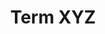 ---
template: TermDetailPage
title: Term XYZ
description: A definition of a term
aliases: Term XYZ alias 1, Term XYZ alias 2, Term XYZ alias 3
keywords: X, Y, Z
identities: 
    - slug: /identities/wael-ivie
      role: author
---